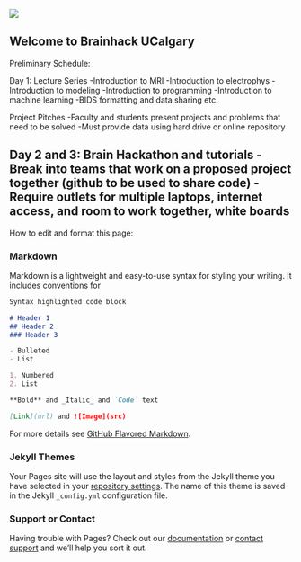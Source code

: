 ![](https://www.eso.org/public/archives/images/screen/eso1208a.jpg)

## Welcome to Brainhack UCalgary


Preliminary Schedule:

Day 1: Lecture Series
  -Introduction to MRI
  -Introduction to electrophys
  -Introduction to modeling
  -Introduction to programming
  -Introduction to machine learning
  -BIDS formatting and data sharing etc.

Project Pitches
  -Faculty and students present projects and problems that need to be solved 
  -Must provide data using hard drive or online repository

Day 2 and 3: Brain Hackathon and tutorials
  -Break into teams that work on a proposed project together (github to be used to share code)
  -Require outlets for multiple laptops, internet access, and room to work together, white boards
  -



How to edit and format this page:
### Markdown

Markdown is a lightweight and easy-to-use syntax for styling your writing. It includes conventions for

```markdown
Syntax highlighted code block

# Header 1
## Header 2
### Header 3

- Bulleted
- List

1. Numbered
2. List

**Bold** and _Italic_ and `Code` text

[Link](url) and ![Image](src)
```

For more details see [GitHub Flavored Markdown](https://guides.github.com/features/mastering-markdown/).

### Jekyll Themes

Your Pages site will use the layout and styles from the Jekyll theme you have selected in your [repository settings](https://github.com/katymanning/BrainhackUCalgary/settings). The name of this theme is saved in the Jekyll `_config.yml` configuration file.

### Support or Contact

Having trouble with Pages? Check out our [documentation](https://help.github.com/categories/github-pages-basics/) or [contact support](https://github.com/contact) and we’ll help you sort it out.
